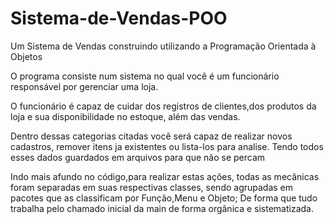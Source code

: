 # Sistema-de-Vendas-POO

Um Sistema de Vendas construindo utilizando a Programação Orientada à Objetos

O programa consiste num sistema no qual você é um funcionário responsável por gerenciar uma loja.

O funcionário é capaz de cuidar dos registros de clientes,dos produtos da loja e sua disponibilidade no estoque, além das vendas.

Dentro dessas categorias citadas você será capaz de realizar novos cadastros, remover itens ja existentes ou lista-los para analise.
Tendo todos esses dados guardados em arquivos para que não se percam

Indo mais afundo no código,para realizar estas ações, todas as mecânicas foram separadas em suas respectivas classes, sendo agrupadas em pacotes que as classificam por Função,Menu e Objeto; De forma que tudo trabalha pelo chamado inicial da main de forma orgânica e sistematizada.

